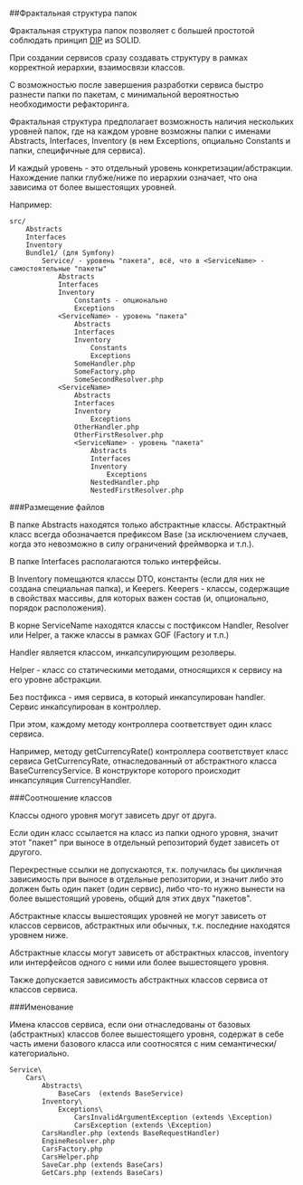##Фрактальная структура папок

Фрактальная структура папок позволяет с большей простотой соблюдать принцип 
[DIP](https://en.wikipedia.org/wiki/Dependency_inversion_principle) из SOLID.

При создании сервисов сразу создавать структуру в рамках корректной иерархии, взаимосвязи классов.
 
С возможностью после завершения разработки сервиса быстро разнести папки по пакетам, с минимальной вероятностью 
 необходимости рефакторинга.

Фрактальная структура предполагает возможность наличия нескольких уровней папок, где на каждом уровне возможны папки с 
именами Abstracts, Interfaces, Inventory (в нем Exceptions, опциально Constants и папки, специфичные для сервиса).

И каждый уровень - это отдельный уровень конкретизации/абстракции. Нахождение папки глубже/ниже по иерархии означает,
что она зависима от более вышестоящих уровней.

Например:
    
    src/
        Abstracts
        Interfaces
        Inventory
        Bundle1/ (для Symfony)
            Service/ - уровень "пакета", всё, что в <ServiceName> - самостоятельные "пакеты"
                Abstracts
                Interfaces
                Inventory
                    Constants - опционально
                    Exceptions
                <ServiceName> - уровень "пакета"
                    Abstracts
                    Interfaces
                    Inventory
                        Constants 
                        Exceptions
                    SomeHandler.php
                    SomeFactory.php
                    SomeSecondResolver.php
                <ServiceName>
                    Abstracts
                    Interfaces
                    Inventory
                        Exceptions
                    OtherHandler.php
                    OtherFirstResolver.php
                    <ServiceName> - уровень "пакета"
                        Abstracts
                        Interfaces
                        Inventory
                            Exceptions
                        NestedHandler.php
                        NestedFirstResolver.php        
               
   
###Размещение файлов        
        
В папке Abstracts находятся только абстрактные классы. Абстрактный класс всегда обозначается префиксом Base (за исключением
случаев, когда это невозможно в силу ограничений фреймворка и т.п.).

В папке Interfaces располагаются только интерфейсы.

В Inventory помещаются классы DTO, константы (если для них не создана специальная папка), и Keepers. Keepers - классы, содержащие в свойствах массивы, для которых важен состав (и, опционально, порядок расположения).

В корне ServiceName находятся классы с постфиксом Handler, Resolver или Helper, а также классы в рамках GOF (Factory и т.п.) 

Handler является классом, инкапсулирующим резолверы.

Helper - класс со статическими методами, относящихся к сервису на его уровне абстракции.

Без постфикса - имя сервиса, в который инкапсулирован handler. 
Сервис инкапсулирован в контроллер.

При этом, каждому методу контроллера соответствует один класс сервиса.

Например, методу getCurrencyRate() контроллера соответствует класс сервиса GetCurrencyRate, отнаследованный от абстрактного 
класса BaseCurrencyService. В конструкторе которого происходит инкапсуляция CurrencyHandler.

###Соотношение классов

Классы одного уровня могут зависеть друг от друга.

Если один класс ссылается на класс из папки одного уровня, значит этот "пакет" при выносе в отдельный репозиторий будет
зависеть от другого. 

Перекрестные ссылки не допускаются, т.к. получилась бы цикличная зависимость при выносе в отдельные репозитории, 
и значит либо это должен быть один пакет (один сервис), либо что-то нужно вынести на более вышестоящий уровень, 
общий для этих двух "пакетов". 

Абстрактные классы вышестоящих уровней не могут зависеть от классов сервисов, абстрактных или обычных, 
т.к. последние находятся уровнем ниже.

Абстрактные классы могут зависеть от абстрактных классов, inventory или интерфейсов одного с ними или более вышестоящего 
уровня.

Также допускается зависимость абстрактных классов сервиса от классов сервиса.

###Именование

Имена классов сервиса, если они отнаследованы от базовых (абстрактных) классов более вышестоящего уровня, содержат в себе
часть имени базового класса или соотносятся с ним семантически/категориально.


    Service\
        Cars\
            Abstracts\
                BaseCars  (extends BaseService) 
            Inventory\
                Exceptions\
                    CarsInvalidArgumentException (extends \Exception)
                    CarsException (extends \Exception)               
            CarsHandler.php (extends BaseRequestHandler)
            EngineResolver.php
            CarsFactory.php
            CarsHelper.php
            SaveCar.php (extends BaseCars)
            GetCars.php (extends BaseCars)
